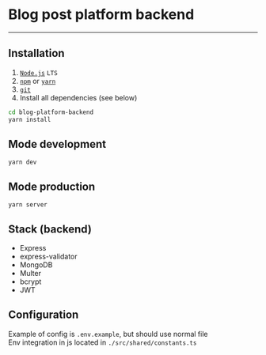 # Blog post platform backend

---

## Installation

1. [`Node.js`](https://nodejs.org/) `LTS`
2. [`npm`](https://docs.npmjs.com/downloading-and-installing-node-js-and-npm) or
   [`yarn`](https://classic.yarnpkg.com/lang/en/docs/install/#windows-stable)
3. [`git`](https://git-scm.com/)
4. Install all dependencies (see below)

```sh
cd blog-platform-backend
yarn install
```

## Mode development

`yarn dev`

## Mode production

`yarn server`

## Stack (backend)

- Express
- express-validator
- MongoDB
- Multer
- bcrypt
- JWT

## Configuration

Example of config is `.env.example`, but should use normal file\
Env integration in js located in `./src/shared/constants.ts`
